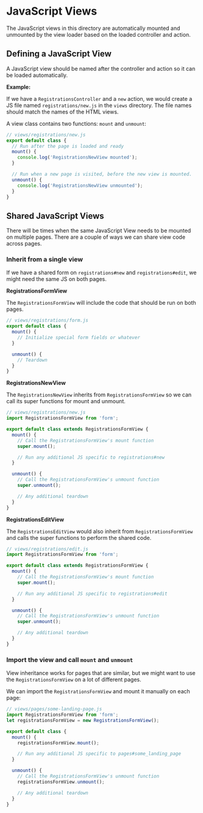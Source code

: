 # JavaScript Views

The JavaScript views in this directory are automatically mounted and unmounted
by the view loader based on the loaded controller and action.

## Defining a JavaScript View

A JavaScript view should be named after the controller and action so it can be loaded
automatically.

**Example:**

If we have a `RegistrationsController` and a `new` action, we would create a JS file
named `registrations/new.js` in the `views` directory. The file names should match
the names of the HTML views.

A view class contains two functions: `mount` and `unmount`:

```js
// views/registrations/new.js
export default class {
  // Run after the page is loaded and ready
  mount() {
    console.log('RegistrationsNewView mounted');
  }

  // Run when a new page is visited, before the new view is mounted.
  unmount() {
    console.log('RegistrationsNewView unmounted');
  }
}
```

## Shared JavaScript Views

There will be times when the same JavaScript View needs to be mounted on multiple pages.
There are a couple of ways we can share view code across pages.

### Inherit from a single view

If we have a shared form on `registrations#new` and `registrations#edit`, we might need the same JS on both pages.

**RegistrationsFormView**

The `RegistrationsFormView` will include the code that should be run on both pages.

```js
// views/registrations/form.js
export default class {
  mount() {
    // Initialize special form fields or whatever
  }

  unmount() {
    // Teardown
  }
}
```

**RegistrationsNewView**

The `RegistrationsNewView` inherits from `RegistrationsFormView`
so we can call its super functions for mount and unmount.

```js
// views/registrations/new.js
import RegistrationsFormView from 'form';

export default class extends RegistrationsFormView {
  mount() {
    // Call the RegistrationsFormView's mount function
    super.mount();

    // Run any additional JS specific to registrations#new
  }

  unmount() {
    // Call the RegistrationsFormView's unmount function
    super.unmount();

    // Any additional teardown
  }
}
```

**RegistrationsEditView**

The `RegistrationsEditView` would also inherit from `RegistrationsFormView`
and calls the super functions to perform the shared code.

```js
// views/registrations/edit.js
import RegistrationsFormView from 'form';

export default class extends RegistrationsFormView {
  mount() {
    // Call the RegistrationsFormView's mount function
    super.mount();

    // Run any additional JS specific to registrations#edit
  }

  unmount() {
    // Call the RegistrationsFormView's unmount function
    super.unmount();

    // Any additional teardown
  }
}
```

### Import the view and call `mount` and `unmount`

View inheritance works for pages that are similar, but we might want to use the
`RegistrationsFormView` on a lot of different pages.

We can import the `RegistrationsFormView` and mount it manually on each page:

```js
// views/pages/some-landing-page.js
import RegistrationsFormView from 'form';
let registrationsFormView = new RegistrationsFormView();

export default class {
  mount() {
    registrationsFormView.mount();

    // Run any additional JS specific to pages#some_landing_page
  }

  unmount() {
    // Call the RegistrationsFormView's unmount function
    registrationsFormView.unmount();

    // Any additional teardown
  }
}
```
